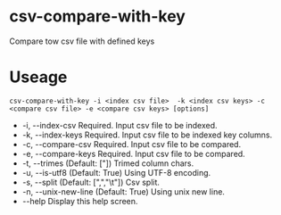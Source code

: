 # csv-compare-with-key

Compare tow csv file with defined keys

# Useage

```
csv-compare-with-key -i <index csv file>  -k <index csv keys> -c <compare csv file> -e <compare csv keys> [options]
```

+  -i, --index-csv        Required. Input csv file to be indexed.
+  -k, --index-keys       Required. Input csv file to be indexed key columns.
+  -c, --compare-csv      Required. Input csv file to be compared.
+  -e, --compare-keys     Required. Input csv file to be compared.
+  -t, --trimes           (Default: ["]) Trimed column chars.
+  -u, --is-utf8          (Default: True) Using UTF-8 encoding.
+  -s, --split            (Default: [",","\t"]) Csv split.
+  -n, --unix-new-line    (Default: True) Using unix new line.
+  --help                 Display this help screen.
